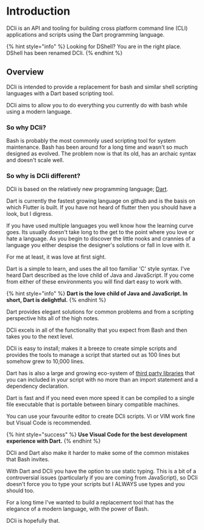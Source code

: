 # Introduction

DCli is an API and tooling for building cross platform command line \(CLI\) applications and scripts using the Dart programming language.

{% hint style="info" %}
Looking for DShell? You are in the right place. DShell has been renamed DCli.
{% endhint %}

## Overview

DCli is intended to provide a replacement for bash and similar shell scripting languages with a Dart based scripting tool.

DCli aims to allow you to do everything you currently do with bash while using a modern language.

### So why DCli?

Bash is probably the most commonly used scripting tool for system maintenance. Bash has been around for a long time and wasn't so much designed as evolved. The problem now is that its old, has an archaic syntax and doesn't scale well.

### So why is DCli different?

DCli is based on the relatively new programming language; [Dart](https://dart.dev/).

Dart is currently the fastest growing language on github and is the basis on which Flutter is built. If you have not heard of flutter then you should have a look, but I digress.

If you have used multiple languages you well know how the learning curve goes. Its usually doesn't take long to the get to the point where you love or hate a language. As you begin to discover the little nooks and crannies of a language you either despise the designer's solutions or fall in love with it.

For me at least, it was love at first sight.

Dart is a simple to learn, and uses the all too familiar 'C' style syntax. I've heard Dart described as the love child of Java and JavaScript. If you come from either of these environments you will find dart easy to work with.

{% hint style="info" %}
**Dart is the love child of Java and JavaScript. In short, Dart is delightful.**
{% endhint %}

Dart provides elegant solutions for common problems and from a scripting perspective hits all of the high notes.

DCli excels in all of the functionality that you expect from Bash and then takes you to the next level.

DCli is easy to install; makes it a breeze to create simple scripts and provides the tools to manage a script that started out as 100 lines but somehow grew to 10,000 lines.

Dart has is also a large and growing eco-system of [third party libraries](https://pub.dev) that you can included in your script with no more than an import statement and a dependency declaration.

Dart is fast and if you need even more speed it can be compiled to a single file executable that is portable between binary compatible machines.

You can use your favourite editor to create DCli scripts. Vi or VIM work fine but Visual Code is recommended.

{% hint style="success" %}
**Use Visual Code for the best development experience with Dart.**
{% endhint %}

DCli and Dart also make it harder to make some of the common mistakes that Bash invites.

With Dart and DCli you have the option to use static typing. This is a bit of a controversial issues \(particularly if you are coming from JavaScript\), so DCli doesn't force you to type your scripts but I ALWAYS use types and you should too.

For a long time I've wanted to build a replacement tool that has the elegance of a modern language, with the power of Bash.

DCli is hopefully that.


